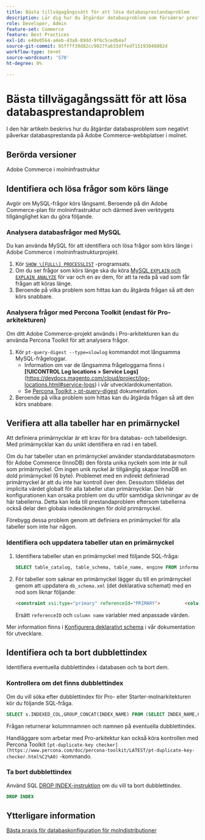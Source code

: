 ```yaml
---
title: Bästa tillvägagångssätt för att lösa databasprestandaproblem
description: Lär dig hur du åtgärdar databasproblem som försämrar prestandan på Adobe Commerce webbplatser som distribueras i molninfrastrukturen.
role: Developer, Admin
feature-set: Commerce
feature: Best Practices
exl-id: e40e0564-a4eb-43a8-89dd-9f6c5cedb4a7
source-git-commit: 95ffff39d82cc9027fa633dffedf15193040802d
workflow-type: tm+mt
source-wordcount: '570'
ht-degree: 0%

---
```


<!--Consider moving this topic to the Maintenance section-->

# Bästa tillvägagångssätt för att lösa databasprestandaproblem

I den här artikeln beskrivs hur du åtgärdar databasproblem som negativt påverkar databasprestanda på Adobe Commerce-webbplatser i molnet.

## Berörda versioner

Adobe Commerce i molninfrastruktur

## Identifiera och lösa frågor som körs länge

Avgör om MySQL-frågor körs långsamt. Beroende på din Adobe Commerce-plan för molninfrastruktur och därmed även verktygets tillgänglighet kan du göra följande.

### Analysera databasfrågor med MySQL

Du kan använda MySQL för att identifiera och lösa frågor som körs länge i Adobe Commerce i molninfrastrukturprojekt.

1. Kör [`SHOW \[FULL\] PROCESSLIST`](https://dev.mysql.com/doc/refman/8.0/en/show-processlist.html) -programsats.
1. Om du ser frågor som körs länge ska du köra [MySQL `EXPLAIN` och `EXPLAIN ANALYZE`](https://mysqlserverteam.com/mysql-explain-analyze/) för var och en av dem, för att ta reda på vad som får frågan att köras länge.
1. Beroende på vilka problem som hittas kan du åtgärda frågan så att den körs snabbare.

### Analysera frågor med Percona Toolkit (endast för Pro-arkitekturen)

Om ditt Adobe Commerce-projekt används i Pro-arkitekturen kan du använda Percona Toolkit för att analysera frågor.

1. Kör `pt-query-digest --type=slowlog` kommandot mot långsamma MySQL-frågeloggar.
   * Information om var de långsamma frågeloggarna finns i **[!UICONTROL Log locations > Service Logs]**(https://devdocs.magento.com/cloud/project/log-locations.html#service-logs) i vår utvecklardokumentation.
   * Se [Percona Toolkit > pt-query-digest](https://www.percona.com/doc/percona-toolkit/LATEST/pt-query-digest.html#pt-query-digest) dokumentation.
1. Beroende på vilka problem som hittas kan du åtgärda frågan så att den körs snabbare.

## Verifiera att alla tabeller har en primärnyckel

Att definiera primärnycklar är ett krav för bra databas- och tabelldesign. Med primärnycklar kan du unikt identifiera en rad i en tabell.

Om du har tabeller utan en primärnyckel använder standarddatabasmotorn för Adobe Commerce (InnoDB) den första unika nyckeln som inte är null som primärnyckel. Om ingen unik nyckel är tillgänglig skapar InnoDB en dold primärnyckel (6 byte). Problemet med en indirekt definierad primärnyckel är att du inte har kontroll över den. Dessutom tilldelas det implicita värdet globalt för alla tabeller utan primärnycklar. Den här konfigurationen kan orsaka problem om du utför samtidiga skrivningar av de här tabellerna. Detta kan leda till prestandaproblem eftersom tabellerna också delar den globala indexökningen för dold primärnyckel.

Förebygg dessa problem genom att definiera en primärnyckel för alla tabeller som inte har någon.

### Identifiera och uppdatera tabeller utan en primärnyckel

1. Identifiera tabeller utan en primärnyckel med följande SQL-fråga:

   ```sql
   SELECT table_catalog, table_schema, table_name, engine FROM information_schema.tables        WHERE (table_catalog, table_schema, table_name) NOT IN (SELECT table_catalog, table_schema, table_name FROM information_schema.table_constraints  WHERE constraint_type = 'PRIMARY KEY') AND table_schema NOT IN ('information_schema', 'pg_catalog');    
   ```

1. För tabeller som saknar en primärnyckel lägger du till en primärnyckel genom att uppdatera `db_schema.xml` (det deklarativa schemat) med en nod som liknar följande:

   ```html
   <constraint xsi:type="primary" referenceId="PRIMARY">         <column name="id_column"/>     </constraint>    
   ```

   Ersätt `referenceID` och `column name` variabler med anpassade värden.

Mer information finns i [Konfigurera deklarativt schema](https://developer.adobe.com/commerce/php/development/components/declarative-schema/configuration/) i vår dokumentation för utvecklare.

## Identifiera och ta bort dubblettindex

Identifiera eventuella dubblettindex i databasen och ta bort dem.

### Kontrollera om det finns dubblettindex

Om du vill söka efter dubblettindex för Pro- eller Starter-molnarkitekturen kör du följande SQL-fråga.

```sql
SELECT s.INDEXED_COL,GROUP_CONCAT(INDEX_NAME) FROM (SELECT INDEX_NAME,GROUP_CONCAT(CONCAT(TABLE_NAME,'.',COLUMN_NAME) ORDER BY CONCAT(SEQ_IN_INDEX,COLUMN_NAME)) 'INDEXED_COL' FROM INFORMATION_SCHEMA.STATISTICS WHERE TABLE_SCHEMA = 'db?' GROUP BY INDEX_NAME)as s GROUP BY INDEXED_COL HAVING COUNT(1)>1
```

Frågan returnerar kolumnnamnen och namnen på eventuella dubblettindex.

Handläggare som arbetar med Pro-arkitektur kan också köra kontrollen med Percona Toolkit  `[pt-duplicate-key checker](https://www.percona.com/doc/percona-toolkit/LATEST/pt-duplicate-key-checker.html%C2%A0)` -kommando.

### Ta bort dubblettindex

Använd SQL [DROP INDEX-instruktion](https://dev.mysql.com/doc/refman/8.0/en/drop-index.html) om du vill ta bort dubblettindex.

```SQL
DROP INDEX
```

## Ytterligare information

[Bästa praxis för databaskonfiguration för molndistributioner](../planning/database-on-cloud.md)
